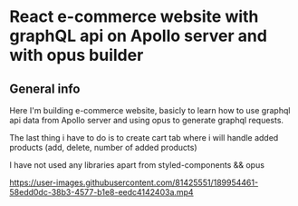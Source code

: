 # React e-commerce website with graphQL api on Apollo server and with opus builder

## General info

Here I'm building e-commerce website, basicly to learn how to use graphql api data from Apollo server and using opus to generate graphql requests.

The last thing i have to do is to create cart tab where i will handle added products (add, delete, number of added products)

I have not used any libraries apart from styled-components && opus

https://user-images.githubusercontent.com/81425551/189954461-58edd0dc-38b3-4577-b1e8-eedc4142403a.mp4

